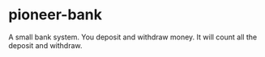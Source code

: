 # pioneer-bank
A small bank system. You deposit and withdraw money. It will count all the deposit and withdraw.

